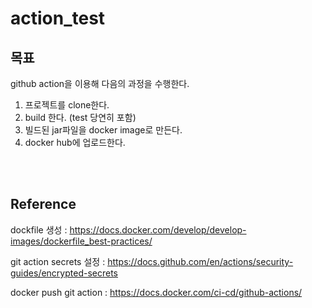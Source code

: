 # action_test

## 목표
github action을 이용해 다음의 과정을 수행한다.

1. 프로젝트를 clone한다.
2. build 한다. (test 당연히 포함)
3. 빌드된 jar파일을 docker image로 만든다.
4. docker hub에 업로드한다.

<br>
<br> 

## Reference
dockfile 생성 : https://docs.docker.com/develop/develop-images/dockerfile_best-practices/

git action secrets 설정 : https://docs.github.com/en/actions/security-guides/encrypted-secrets

docker push git action : https://docs.docker.com/ci-cd/github-actions/
